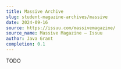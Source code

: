 ```yaml
---
title: Massive Archive
slug: student-magazine-archives/massive
date: 2024-09-16
source: https://issuu.com/massivemagazine/
source_name: Massive Magazine – Issuu
author: Java Grant
completion: 0.1
---
```


TODO

<script src="/table-of-contents.js"></script>
